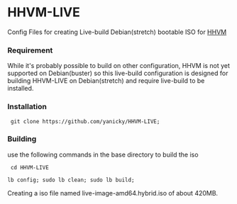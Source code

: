 # HHVM-LIVE
Config Files for creating Live-build Debian(stretch) bootable ISO for [HHVM](https://hhvm.com)

### Requirement

While it's probably possible to build on other configuration, HHVM is not yet supported on Debian(buster) so this live-build configuration is designed for building HHVM-LIVE on Debian(stretch) and require live-build to be installed.

### Installation

``` git clone https://github.com/yanicky/HHVM-LIVE;```

### Building 
use the following commands in the base directory to build the iso

``` cd HHVM-LIVE```

```lb config; sudo lb clean; sudo lb build;```

Creating a iso file named live-image-amd64.hybrid.iso of about 420MB.
